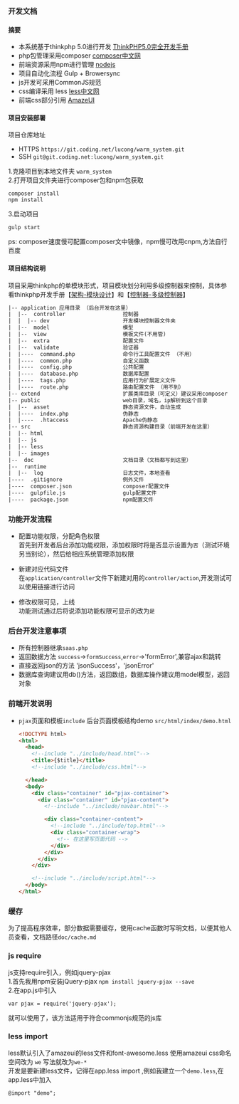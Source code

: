 ### 开发文档

#### 摘要

+ 本系统基于thinkphp 5.0进行开发 [ThinkPHP5.0完全开发手册](http://www.kancloud.cn/manual/thinkphp5/118003)
+ php包管理采用composer [composer中文网](http://docs.phpcomposer.com/)
+ 前端资源采用npm进行管理 [nodejs](https://nodejs.org/)
+ 项目自动化流程 Gulp + Browersync
+ js开发可采用CommonJS规范
+ css编译采用 less [less中文网](http://lesscss.cn/)
+ 前端css部分引用 [AmazeUI](http://amazeui.org/css/)


#### 项目安装部署

项目仓库地址  

  + HTTPS `https://git.coding.net/lucong/warm_system.git`
  + SSH `git@git.coding.net:lucong/warm_system.git`  


  1.克隆项目到本地文件夹 `warm_system`  
  2.打开项目文件夹进行composer包和npm包获取
  ```
  composer install
  npm install
  ```
  3.启动项目
  ```
  gulp start
  ```
  ps: composer速度慢可配置composer文中镜像，npm慢可改用cnpm,方法自行百度  


#### 项目结构说明  

项目采用thinkphp的单模块形式，项目模块划分利用多级控制器来控制，具体参看thinkphp开发手册【[架构-模块设计](http://www.kancloud.cn/manual/thinkphp5/118013)】和【[控制器-多级控制器](http://www.kancloud.cn/manual/thinkphp5/118054)】  

```txt
|-- application 应用目录 （后台开发在这里）
|  |--  controller                  控制器
|  |  |-- dev                       开发模块控制器文件夹
|  |--  model                       模型
|  |--  view                        模板文件(不用管)
|  |--  extra                       配置文件
|  |--  validate                    验证器
|  |----  command.php               命令行工具配置文件 （不用）
|  |----  common.php                自定义函数
|  |----  config.php                公共配置
|  |----  database.php              数据库配置
│  |----  tags.php                  应用行为扩展定义文件
│  |----  route.php                 路由配置文件 （用不到）
|-- extend                          扩展类库目录（可定义）建议采用composer
|-- public                          web目录，域名，ip解析到这个目录
|  |--  asset                       静态资源文件，自动生成
|  |----  index.php                 伪静态
|  |----  .htaccess                 Apache伪静态
|-- src                             静态资源构建目录（前端开发在这里）
|  |-- html
|  |-- js
|  |-- less
|  |-- images
|--  doc                            文档目录（文档都写到这里）
|--  runtime                        
|  |--  log                         日志文件，本地查看
|----  .gitignore                   例外文件
|----  composer.json                composer配置文件
|----  gulpfile.js                  gulp配置文件
|----  package.json                 npm配置文件
```

### 功能开发流程

+ 配置功能权限，分配角色权限  
  首先到开发者后台添加功能权限，添加权限时将是否显示设置为`否`（测试环境另当别论），然后给相应系统管理添加权限

+ 新建对应代码文件  
  在`application/controller`文件下新建对用的`controller/action`,开发测试可以使用链接进行访问

+ 修改权限可见，上线  
  功能测试通过后将说添加功能权限可显示的改为`是`

### 后台开发注意事项

+ 所有控制器继承`saas.php`
+ 返回数据方法 `success`->`formSuccess`,`error`->'formError',兼容ajax和跳转
+ 直接返回json的方法 'jsonSuccess'，'jsonError'
+ 数据库查询建议用db()方法，返回数组，数据库操作建议用model模型，返回对象

### 前端开发说明  

+ `pjax`页面和模板`include`
  后台页面模板结构demo `src/html/index/demo.html`
  ```html
  <!DOCTYPE html>
  <html>
    <head>
      <!--include "../include/head.html"-->
      <title>{$title}</title>
      <!--include "../include/css.html"-->

    </head>
    <body>
      <div class="container" id="pjax-container">
        <div class="container" id="pjax-content">
          <!--include "../include/navbar.html"-->

          <div class="container-content">
            <!--include "../include/top.html"-->
            <div class="container-wrap">
              <!-- 在这里写页面代码 -->
            </div>
          </div>
        </div>
      </div>

      <!--include "../include/script.html"-->
    </body>
  </html>
  ```

### 缓存

为了提高程序效率，部分数据需要缓存，使用cache函数时写明文档，以便其他人员查看，文档路径`doc/cache.md`  

### js require
js支持require引入，例如jquery-pjax  
1.首先我用npm安装jQuery-pjax `npm install jquery-pjax --save`  
2.在app.js中引入
```
var pjax = require('jquery-pjax');
```
就可以使用了，该方法适用于符合commonjs规范的js库

### less import
less默认引入了amazeui的less文件和font-awesome.less
使用amazeui css命名空间改为 `we` 写法就改为`we-*`  
开发是要新建less文件，记得在app.less import ,例如我建立一个`demo.less`,在app.less中加入
```less
@import "demo";
```
